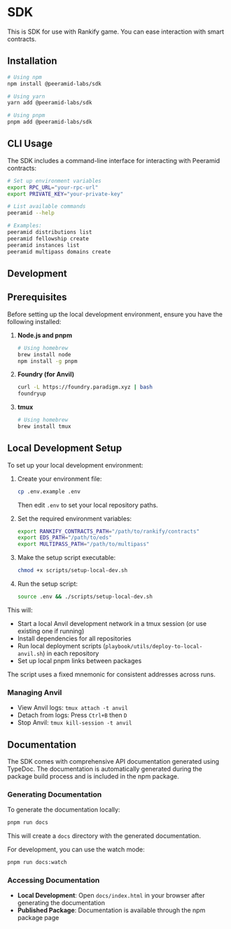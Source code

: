 # SDK

This is SDK for use with Rankify game. You can ease interaction with smart contracts.

## Installation

```bash
# Using npm
npm install @peeramid-labs/sdk

# Using yarn
yarn add @peeramid-labs/sdk

# Using pnpm
pnpm add @peeramid-labs/sdk
```

## CLI Usage

The SDK includes a command-line interface for interacting with Peeramid contracts:

```bash
# Set up environment variables
export RPC_URL="your-rpc-url"
export PRIVATE_KEY="your-private-key"

# List available commands
peeramid --help

# Examples:
peeramid distributions list
peeramid fellowship create
peeramid instances list
peeramid multipass domains create
```

## Development

## Prerequisites

Before setting up the local development environment, ensure you have the following installed:

1. **Node.js and pnpm**
   ```bash
   # Using homebrew
   brew install node
   npm install -g pnpm
   ```

2. **Foundry (for Anvil)**
   ```bash
   curl -L https://foundry.paradigm.xyz | bash
   foundryup
   ```

3. **tmux**
   ```bash
   # Using homebrew
   brew install tmux
   ```

## Local Development Setup

To set up your local development environment:

1. Create your environment file:
   ```bash
   cp .env.example .env
   ```
   Then edit `.env` to set your local repository paths.

2. Set the required environment variables:
   ```bash
   export RANKIFY_CONTRACTS_PATH="/path/to/rankify/contracts"
   export EDS_PATH="/path/to/eds"
   export MULTIPASS_PATH="/path/to/multipass"
   ```

3. Make the setup script executable:
   ```bash
   chmod +x scripts/setup-local-dev.sh
   ```

4. Run the setup script:
   ```bash
   source .env && ./scripts/setup-local-dev.sh
   ```

This will:
- Start a local Anvil development network in a tmux session (or use existing one if running)
- Install dependencies for all repositories
- Run local deployment scripts (`playbook/utils/deploy-to-local-anvil.sh`) in each repository
- Set up local pnpm links between packages

The script uses a fixed mnemonic for consistent addresses across runs.

### Managing Anvil

- View Anvil logs: `tmux attach -t anvil`
- Detach from logs: Press `Ctrl+B` then `D`
- Stop Anvil: `tmux kill-session -t anvil`

## Documentation

The SDK comes with comprehensive API documentation generated using TypeDoc. The documentation is automatically generated during the package build process and is included in the npm package.

### Generating Documentation

To generate the documentation locally:

```bash
pnpm run docs
```

This will create a `docs` directory with the generated documentation.

For development, you can use the watch mode:

```bash
pnpm run docs:watch
```

### Accessing Documentation

- **Local Development**: Open `docs/index.html` in your browser after generating the documentation
- **Published Package**: Documentation is available through the npm package page
